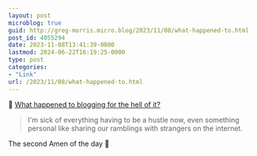 ```yaml
---
layout: post
microblog: true
guid: http://greg-morris.micro.blog/2023/11/08/what-happened-to.html
post_id: 4055294
date: 2023-11-08T13:41:39-0000
lastmod: 2024-06-22T16:19:25-0000
type: post
categories:
- "Link"
url: /2023/11/08/what-happened-to.html
---
```

🔗 <a href="https://blog.whiona.me/what-happened-to-blogging-for-the-hell-of-it/" class="u-in-reply-to">What happened to blogging for the hell of it?</a>

> I'm sick of everything having to be a hustle now, even something personal like sharing our ramblings with strangers on the internet.

The second Amen of the day 🙌
